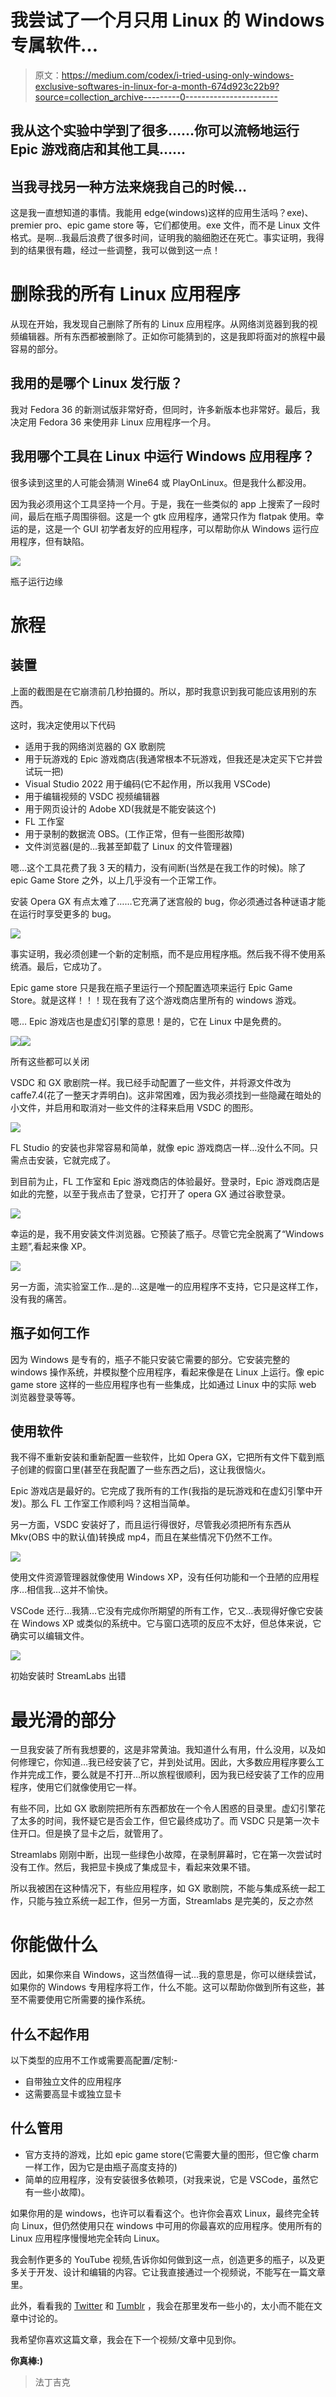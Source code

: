 # 我尝试了一个月只用 Linux 的 Windows 专属软件…

> 原文：<https://medium.com/codex/i-tried-using-only-windows-exclusive-softwares-in-linux-for-a-month-674d923c22b9?source=collection_archive---------0----------------------->

## 我从这个实验中学到了很多……你可以流畅地运行 Epic 游戏商店和其他工具……

## 当我寻找另一种方法来烧我自己的时候…

这是我一直想知道的事情。我能用 edge(windows)这样的应用生活吗？exe)、premier pro、epic game store 等，它们都使用。exe 文件，而不是 Linux 文件格式。是啊…我最后浪费了很多时间，证明我的脑细胞还在死亡。事实证明，我得到的结果很有趣，经过一些调整，我可以做到这一点！

# 删除我的所有 Linux 应用程序

从现在开始，我发现自己删除了所有的 Linux 应用程序。从网络浏览器到我的视频编辑器。所有东西都被删除了。正如你可能猜到的，这是我即将面对的旅程中最容易的部分。

## 我用的是哪个 Linux 发行版？

我对 Fedora 36 的新测试版非常好奇，但同时，许多新版本也非常好。最后，我决定用 Fedora 36 来使用非 Linux 应用程序一个月。

## 我用哪个工具在 Linux 中运行 Windows 应用程序？

很多读到这里的人可能会猜测 Wine64 或 PlayOnLinux。但是我什么都没用。

因为我必须用这个工具坚持一个月。于是，我在一些类似的 app 上搜索了一段时间，最后在瓶子周围徘徊。这是一个 gtk 应用程序，通常只作为 flatpak 使用。幸运的是，这是一个 GUI 初学者友好的应用程序，可以帮助你从 Windows 运行应用程序，但有缺陷。

![](img/9965cc3936edbe92902c0d78e22c68c9.png)

瓶子运行边缘

# 旅程

## 装置

上面的截图是在它崩溃前几秒拍摄的。所以，那时我意识到我可能应该用别的东西。

这时，我决定使用以下代码

*   适用于我的网络浏览器的 GX 歌剧院
*   用于玩游戏的 Epic 游戏商店(我通常根本不玩游戏，但我还是决定买下它并尝试玩一把)
*   Visual Studio 2022 用于编码(它不起作用，所以我用 VSCode)
*   用于编辑视频的 VSDC 视频编辑器
*   用于网页设计的 Adobe XD(我就是不能安装这个)
*   FL 工作室
*   用于录制的数据流 OBS。(工作正常，但有一些图形故障)
*   文件浏览器(是的…我甚至卸载了 Linux 的文件管理器)

嗯…这个工具花费了我 3 天的精力，没有间断(当然是在我工作的时候)。除了 epic Game Store 之外，以上几乎没有一个正常工作。

安装 Opera GX 有点太难了……它充满了迷宫般的 bug，你必须通过各种谜语才能在运行时享受更多的 bug。

![](img/e02a2695537c5b5e7834e8afe9d25ab0.png)

事实证明，我必须创建一个新的定制瓶，而不是应用程序瓶。然后我不得不使用系统酒。最后，它成功了。

Epic game store 只是我在瓶子里运行一个预配置选项来运行 Epic Game Store。就是这样！！！现在我有了这个游戏商店里所有的 windows 游戏。

嗯… Epic 游戏店也是虚幻引擎的意思！是的，它在 Linux 中是免费的。

![](img/bbc7cae7d474c9dd5a7a523f9a002c7f.png)![](img/adc93487f7daaa3490c772a1415842eb.png)

所有这些都可以关闭

VSDC 和 GX 歌剧院一样。我已经手动配置了一些文件，并将源文件改为 caffe7.4(花了一整天才弄明白)。这非常困难，因为我必须找到一些隐藏在暗处的小文件，并启用和取消对一些文件的注释来启用 VSDC 的图形。

![](img/6c3326a210df6ed0d616ea641aba3e9f.png)

FL Studio 的安装也非常容易和简单，就像 epic 游戏商店一样…没什么不同。只需点击安装，它就完成了。

到目前为止，FL 工作室和 Epic 游戏商店的体验最好。登录时，Epic 游戏商店是如此的完整，以至于我点击了登录，它打开了 opera GX 通过谷歌登录。

![](img/a5d3a14c75316b7b0799556896850aeb.png)

幸运的是，我不用安装文件浏览器。它预装了瓶子。尽管它完全脱离了“Windows 主题”,看起来像 XP。

![](img/a9caca6d4be00c8e5f90d328b8523720.png)

另一方面，流实验室工作…是的…这是唯一的应用程序不支持，它只是这样工作，没有我的痛苦。

## 瓶子如何工作

因为 Windows 是专有的，瓶子不能只安装它需要的部分。它安装完整的 windows 操作系统，并模拟整个应用程序，看起来像是在 Linux 上运行。像 epic game store 这样的一些应用程序也有一些集成，比如通过 Linux 中的实际 web 浏览器登录等等。

## 使用软件

我不得不重新安装和重新配置一些软件，比如 Opera GX，它把所有文件下载到瓶子创建的假窗口里(甚至在我配置了一些东西之后)，这让我很恼火。

Epic 游戏店是最好的。它完成了我所有的工作(我指的是玩游戏和在虚幻引擎中开发)。那么 FL 工作室工作顺利吗？这相当简单。

另一方面，VSDC 安装好了，而且运行得很好，尽管我必须把所有东西从 Mkv(OBS 中的默认值)转换成 mp4，而且在某些情况下仍然不工作。

![](img/7955b4720b220c5ce17b477d7de18873.png)

使用文件资源管理器就像使用 Windows XP，没有任何功能和一个丑陋的应用程序…相信我…这并不愉快。

VSCode 还行…我猜…它没有完成你所期望的所有工作，它又…表现得好像它安装在 Windows XP 或类似的系统中。它与窗口选项的反应不太好，但总体来说，它确实可以编辑文件。

![](img/b28125b57b8d1d714912a1f99ee11f30.png)

初始安装时 StreamLabs 出错

# 最光滑的部分

一旦我安装了所有我想要的，这是非常黄油。我知道什么有用，什么没用，以及如何修理它，你知道…我已经安装了它，并到处试用。因此，大多数应用程序要么工作并完成工作，要么就是不打开…所以旅程很顺利，因为我已经安装了工作的应用程序，使用它们就像使用它一样。

有些不同，比如 GX 歌剧院把所有东西都放在一个令人困惑的目录里。虚幻引擎花了太多的时间，我怀疑它是否会工作，但它最终成功了。而 VSDC 只是第一次卡住开口。但是换了显卡之后，就管用了。

Streamlabs 刚刚中断，出现一些绿色小故障，在录制屏幕时，它在第一次尝试时没有工作。然后，我把显卡换成了集成显卡，看起来效果不错。

所以我被困在这种情况下，有些应用程序，如 GX 歌剧院，不能与集成系统一起工作，只能与独立系统一起工作，但另一方面，Streamlabs 是完美的，反之亦然

# 你能做什么

因此，如果你来自 Windows，这当然值得一试…我的意思是，你可以继续尝试，如果你的 Windows 专用程序将工作，什么不能。这可以帮助你做到所有这些，甚至不需要使用它所需要的操作系统。

## 什么不起作用

以下类型的应用不工作或需要高配置/定制:-

*   自带独立文件的应用程序
*   这需要高显卡或独立显卡

## 什么管用

*   官方支持的游戏，比如 epic game store(它需要大量的图形，但它像 charm 一样工作，因为它是由瓶子高度支持的)
*   简单的应用程序，没有安装很多依赖项，(对我来说，它是 VSCode，虽然它有一些小故障)。

如果你用的是 windows，也许可以看看这个。也许你会喜欢 Linux，最终完全转向 Linux，但仍然使用只在 windows 中可用的你最喜欢的应用程序。使用所有的 Linux 应用程序慢慢地完全转向 Linux。

我会制作更多的 YouTube 视频,告诉你如何做到这一点，创造更多的瓶子，以及更多关于开发、设计和编辑的内容。它让我直接通过一个视频说，不能写在一篇文章里。

此外，看看我的 [Twitter](https://twitter.com/fadingeek) 和 [Tumblr](https://www.tumblr.com/blog/fadingeek-official) ，我会在那里发布一些小的，太小而不能在文章中讨论的。

我希望你喜欢这篇文章，我会在下一个视频/文章中见到你。

**你真棒:)**

> 法丁吉克